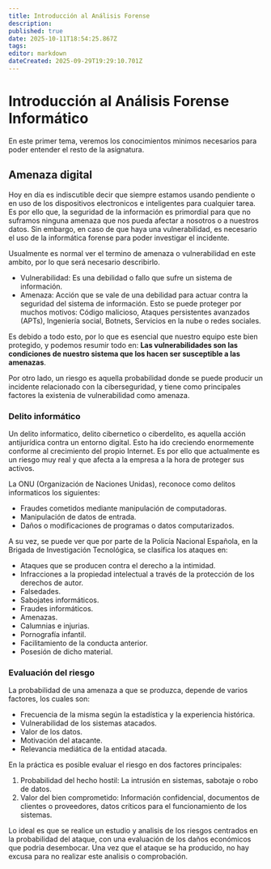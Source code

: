```yaml
---
title: Introducción al Análisis Forense
description: 
published: true
date: 2025-10-11T18:54:25.867Z
tags: 
editor: markdown
dateCreated: 2025-09-29T19:29:10.701Z
---
```


# Introducción al Análisis Forense Informático
En este primer tema, veremos los conocimientos minimos necesarios para poder entender el resto de la asignatura.
## Amenaza digital
Hoy en día es indiscutible decir que siempre estamos usando pendiente o en uso de los dispositivos electronicos e inteligentes para cualquier tarea. Es por ello que, la seguridad de la información es primordial para que no suframos ninguna amenaza que nos pueda afectar a nosotros o a nuestros datos.
Sin embargo, en caso de que haya una vulnerabilidad, es necesario el uso de la informática forense para poder investigar el incidente.

Usualmente es normal ver el termino de amenaza o vulnerabilidad en este ambito, por lo que será necesario describirlo.
- Vulnerabilidad: Es una debilidad o fallo que sufre un sistema de información.
- Amenaza: Acción que se vale de una debilidad para actuar contra la seguridad del sistema de información. Esto se puede proteger por muchos motivos: Código malicioso, Ataques persistentes avanzados (APTs), Ingeniería social, Botnets, Servicios en la nube o redes sociales.

Es debido a todo esto, por lo que es esencial que nuestro equipo este bien protegido, y podemos resumir todo en: **Las vulnerabilidades son las condiciones de nuestro sistema que los hacen ser susceptible a las amenazas**.

Por otro lado, un riesgo es aquella probabilidad donde se puede producir un incidente relacionado con la ciberseguridad, y tiene como principales factores la existenia de vulnerabilidad como amenaza.

### Delito informático
Un delito informatico, delito cibernetico o ciberdelito, es aquella acción antijurídica contra un entorno digital. Esto ha ido creciendo enormemente conforme al crecimiento del propio Internet. Es por ello que actualmente es un riesgo muy real y que afecta a la empresa a la hora de proteger sus activos.

La ONU (Organización de Naciones Unidas), reconoce como delitos informaticos los siguientes:
- Fraudes cometidos mediante manipulación de computadoras.
- Manipulación de datos de entrada.
- Daños o modificaciones de programas o datos computarizados.

A su vez, se puede ver que por parte de la Policía Nacional Española, en la Brigada de Investigación Tecnológica, se clasifica los ataques en:
- Ataques que se producen contra el derecho a la intimidad.
- Infracciones a la propiedad intelectual a través de la protección de los derechos de autor.
- Falsedades.
- Sabojates informáticos.
- Fraudes informáticos.
- Amenazas.
- Calumnias e injurias.
- Pornografía infantil.
- Facilitamiento de la conducta anterior.
- Posesión de dicho material.


### Evaluación del riesgo
La probabilidad de una amenaza a que se produzca, depende de varios factores, los cuales son:
- Frecuencia de la misma según la estadística y la experiencia histórica.
- Vulnerabilidad de los sistemas atacados.
- Valor de los datos.
- Motivación del atacante.
- Relevancia mediática de la entidad atacada.

En la práctica es posible evaluar el riesgo en dos factores principales:
1. Probabilidad del hecho hostil: La intrusión en sistemas, sabotaje o robo de datos.
2. Valor del bien comprometido: Información confidencial, documentos de clientes o proveedores, datos críticos para el funcionamiento de los sistemas.

Lo ideal es que se realice un estudio y analisis de los riesgos centrados en la probabilidad del ataque, con una evaluación de los daños económicos que podria desembocar. Una vez que el ataque se ha producido, no hay excusa para no realizar este analisis o comprobación.